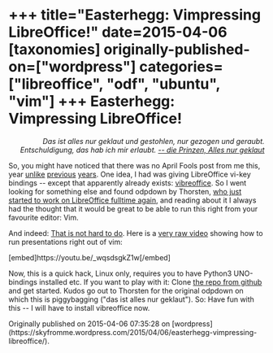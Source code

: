 +++
title="Easterhegg: Vimpressing LibreOffice!"
date=2015-04-06
[taxonomies]
originally-published-on=["wordpress"]
categories=["libreoffice", "odf", "ubuntu", "vim"]
+++
Easterhegg: Vimpressing LibreOffice!
====================================

<p style="text-align:right;"><em>Das ist alles nur geklaut und gestohlen,</em>
<em> nur gezogen und geraubt.</em>
<em> Entschuldigung, das hab ich mir erlaubt.</em>
<a href="https://www.youtube.com/watch?v=cd_sg7LQFEM"><em> -- die Prinzen, Alles nur geklaut</em></a></p>
<p style="text-align:left;">So, you might have noticed that there was no April Fools post from me this, year <a href="http://sweetshark.livejournal.com/10372.html">unlike</a> <a href="https://skyfromme.wordpress.com/2014/04/07/announcing-bundesgit-for-libreoffice/">previous</a> <a href="https://skyfromme.wordpress.com/2013/04/01/libreoffice-prints-on-tuesdays-only/">years</a>. One idea, I had was giving LibreOffice vi-key bindings -- except that apparently already exists: <a href="https://github.com/seanyeh/vibreoffice">vibreoffice</a>. So I went looking for something else and found odpdown by Thorsten, <a href="http://blog.thebehrens.net/2015/04/05/back-full-steam-on-libreoffice/">who just started to work on LibreOffice fulltime again</a>, and reading about it I always had the thought that it would be great to be able to run this right from your favourite editor: Vim.</p>
<p style="text-align:left;">And indeed: <a href="https://github.com/bjoernmichaelsen/odpdown/commit/d2947c01e8a2f91bee8dd03112c72c8ac2a62c05">That is not hard to do</a>. Here is a <a href="https://youtu.be/_wqsdsgkZ1w">very raw video</a> showing how to run presentations right out of vim:</p>
<p style="text-align:left;">[embed]https://youtu.be/_wqsdsgkZ1w[/embed]</p>
<p style="text-align:left;">Now, this is a quick hack, Linux only, requires you to have Python3 UNO-bindings installed etc. If you want to play with it: Clone <a href="https://github.com/bjoernmichaelsen/odpdown">the repo from github</a> and get started. Kudos go out to Thorsten for the original odpdown on which this is piggybagging ("das ist alles nur geklaut"). So: Have fun with this -- I will have to install vibreoffice now.</p>
Originally published on 2015-04-06 07:35:28 on [wordpress](https://skyfromme.wordpress.com/2015/04/06/easterhegg-vimpressing-libreoffice/).
